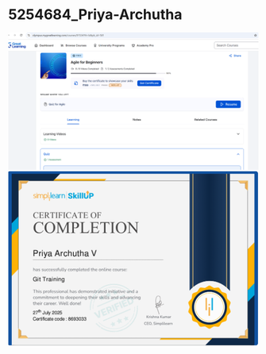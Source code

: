 # 5254684_Priya-Archutha
![image alt](https://github.com/PRIYA-ARCHUTHA/5254684_Priya-Archutha/blob/e330fac70ba6a653dafe704e8c15f8350768452b/Screenshot%202025-07-23%20230303.png)
![image alt](https://github.com/PRIYA-ARCHUTHA/5254684_Priya-Archutha/blob/c8cb0c18d05db6851f5bde6d7cdc241404d2c4aa/Screenshot%202025-07-28%20114413.png)
